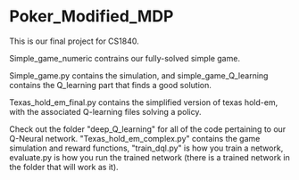 # Poker_Modified_MDP
This is our final project for CS1840. 

Simple_game_numeric contrains our fully-solved simple game.

Simple_game.py contains the simulation, and simple_game_Q_learning contains the Q_learning part that finds a good solution.

Texas_hold_em_final.py contains the simplified version of texas hold-em, with the associated Q-learning files solving a policy.

Check out the folder "deep_Q_learning" for all of the code pertaining to our Q-Neural network. "Texas_hold_em_complex.py" contains the game simulation and reward functions, "train_dql.py" is how you train a network, evaluate.py is how you run the trained network (there is a trained network in the folder that will work as it).